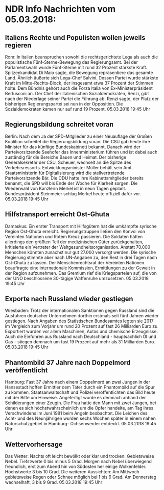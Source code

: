 # NDR Info Nachrichten vom 05.03.2018:


## Italiens Rechte und Populisten wollen jeweils regieren
Rom:	In Italien beanspruchen sowohl die rechtsgerichtete Lega als auch die populistische Fünf-Sterne-Bewegung das Regierungsamt. Bei der Parlamentswahl wurde Fünf-Sterne mit rund 32 Prozent stärkste Kraft. Spitzenkandidat Di Maio sagte, die Bewegung repräsentiere das gesamte Land. Ähnlich äußerte sich Lega-Chef Salvini. Dessen Partei wurde stärkste Kraft im Mitte-Rechts-Block, der insgesamt etwa 37 Prozent der Stimmen holte. Dem Bündnis gehört auch die Forza Italia von Ex-Ministerpräsident Berlusconi an. Der Chef der italienischen Sozialdemokraten, Renzi, gibt nach der Niederlage seiner Partei die Führung ab. Renzi sagte, der Platz der bisherigen Regierungspartei sei nun in der Opposition. Die Sozialdemokraten kamen nur auf rund 19 Prozent. 05.03.2018 19:45 Uhr 

## Regierungsbildung schreitet voran
Berlin: Nach dem Ja der SPD-Mitglieder zu einer Neuauflage der Großen Koalition schreitet die Regierungsbildung voran. Die CSU gab heute ihre Minister für das künftige Bundeskabinett bekannt. Danach wird der Parteivorsitzende Seehofer das Innenministerium führen und ist dabei auch zuständig für die Bereiche Bauen und Heimat. Der bisherige Generalsekretär der CSU, Scheuer, wechselt an die Spitze des Verkehrsressorts. Entwicklungsminister Müller behält sein Amt. Staatsministerin für Digitalisierung wird die stellvertretende Parteivorsitzende Bär. Die CDU hatte ihre Kabinettsmitglieder bereits benannt, die SPD will bis Ende der Woche für Klarheit sorgen. Die Wiederwahl von Kanzlerin Merkel ist in neun Tagen geplant. Bundespräsident Steinmeier schlug Merkel heute offiziell dafür vor. 05.03.2018 19:45 Uhr 

## Hilfstransport erreicht Ost-Ghuta
Damaskus: Ein erster Transport mit Hilfsgütern hat die umkämpfte syrische Region Ost-Ghuta erreicht. Regierungstruppen ließen den Konvoi von Vereinten Nationen und Rotem Kreuz passieren. Die Soldaten hätten allerdings den größten Teil der medizinischen Güter zurückgehalten, kritisierte ein Vertreter der Weltgesundheitsorganisation. Anstatt 70.000 Menschen könnten zunächst nur gut 27.000 versorgt werden. Die syrische Regierung stimmte aber nach UN-Angaben zu, den Rest in drei Tagen nach Ost-Ghuta zu lassen. Der Menschenrechtsrat der Vereinten Nationen beauftragte eine internationale Kommission, Ermittlungen zu der Gewalt in der Region aufzunehmen. Das Gremium rief die Kriegsparteien auf, die von der UNO beschlossene 30-tägige Waffenruhe umzusetzen. 05.03.2018 19:45 Uhr 

## Exporte nach Russland wieder gestiegen
Wiesbaden: Trotz der internationalen Sanktionen gegen Russland sind die Ausfuhren deutscher Unternehmen dorthin erstmals seit fünf Jahren wieder gestiegen. Nach Angaben des Statistischen Bundesamtes legten sie 2017 im Vergleich zum Vorjahr um rund 20 Prozent auf fast 26 Milliarden Euro zu. Exportiert wurden vor allem Maschinen, Autos und chemische Erzeugnisse. Auch die Einfuhren aus Russland nach Deutschland - hauptsächlich Öl und Gas - stiegen demnach um fast 19 Prozent auf mehr als 31 Milliarden Euro. 05.03.2018 19:45 Uhr 

## Phantombild 37 Jahre nach Doppelmord veröffentlicht
Hamburg: Fast 37 Jahre nach einem Doppelmord an zwei Jungen in der Hansestadt hoffen Ermittler dem Täter durch ein Phantombild auf die Spur zu kommen. Staatsanwaltschaft und Polizei veröffentlichten das Bild heute mit der Bitte um Hinweise. Angefertigt wurde es demnach anhand der Schilderungen einer Zeugin. Die Frau hatte den Mann mit zwei Jungen, bei denen es sich höchstwahrscheinlich um die Opfer handelte, am Tag ihres Verschwindens im Juni 1981 beim Angeln beobachtet. Die Leichen des Acht- und des Neunjährigen wurden sechs Wochen später in einem nahen Naturschutzgebiet in Hamburg- Ochsenwerder entdeckt. 05.03.2018 19:45 Uhr 

## Wettervorhersage
Das Wetter:
Nachts oft leicht bewölkt oder klar und trocken. Gebietsweise Nebel. Tiefstwerte 0 bis minus 5 Grad. Morgen nach Nebel überwiegend freundlich, erst zum Abend hin von Südosten her einige Wolkenfelder. Höchstwerte 3 bis 10 Grad. Die weiteren Aussichten: Am Mittwoch gebietsweise Regen oder Schnee möglich bei 1 bis 9 Grad. Am Donnerstag wechselhaft, 3 bis 9 Grad. 05.03.2018 19:45 Uhr 
